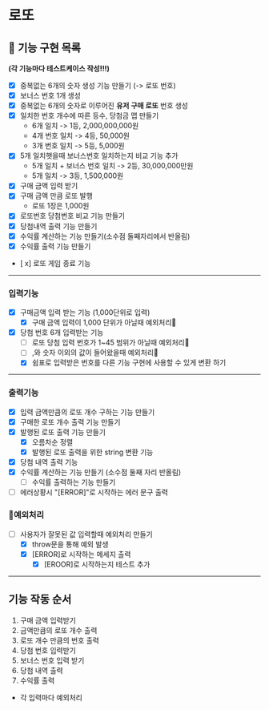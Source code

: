 # 로또

## 🚀 기능 구현 목록

**(각 기능마다 테스트케이스 작성!!!)**

- [x] 중복없는 6개의 숫자 생성 기능 만들기 (-> 로또 번호)
- [x] 보너스 번호 1개 생성
- [x] 중복없는 6개의 숫자로 이루어진 **유저 구매 로또** 번호 생성
- [x] 일치한 번호 개수에 따른 등수, 당첨금 맵 만들기
  - 6개 일치 -> 1등, 2,000,000,000원
  - 4개 번호 일치 -> 4등, 50,000원
  - 3개 번호 일치 -> 5등, 5,000원
- [x] 5개 일치햇을때 보너스번호 일치하는지 비교 기능 추가
  - 5개 일치 + 보너스 번호 일치 -> 2등, 30,000,000만원
  - 5개 일치 -> 3등, 1,500,000원
- [x] 구매 금액 입력 받기
- [x] 구매 금액 만큼 로또 발행
  - 로또 1장은 1,000원
- [x] 로또번호 당첨번호 비교 기능 만들기
- [x] 당첨내역 출력 기능 만들기
- [x] 수익률 계산하는 기능 만들기(소수점 둘째자리에서 반올림)
- [x] 수익률 출력 기능 만들기
- [ x] 로또 게임 종료 기능

---

### 입력기능

- [x] 구매금액 입력 받는 기능 (1,000단위로 입력)
  - [x] 구매 금액 입력이 1,000 단위가 아닐때 예외처리🚨
- [x] 당첨 번호 6개 입력받는 기능
  - [ ] 로또 당첨 입력 번호가 1~45 범위가 아닐때 예외처리🚨
  - [ ] ,와 숫자 이외의 값이 들어왔을때 예외처리🚨
  - [x] 쉼표로 입력받은 번호를 다른 기능 구현에 사용할 수 있게 변환 하기

---

### 출력기능

- [x] 입력 금액만큼의 로또 개수 구하는 기능 만들기
- [x] 구매한 로또 개수 출력 기능 만들기
- [x] 발행된 로또 출력 기능 만들기
  - [x] 오름차순 정렬
  - [x] 발행된 로또 출력을 위한 string 변환 기능
- [x] 당첨 내역 출력 기능
- [x] 수익률 계산하는 기능 만들기 (소수점 둘째 자리 반올림)
  - [ ] 수익률 출력하는 기능 만들기
- [ ] 에러상황시 "[ERROR]"로 시작하는 에러 문구 출력

### 🚨예외처리

- [ ] 사용자가 잘못된 값 입력할때 예외처리 만들기
  - [x] throw문을 통해 예외 발생
  - [x] [ERROR]로 시작하는 메세지 출력
    - [x] [EROOR]로 시작하는지 테스트 추가

---

## 기능 작동 순서

1. 구매 금액 입력받기
2. 금액만큼의 로또 개수 출력
3. 로또 개수 만큼의 번호 출력
4. 당첨 번호 입력받기
5. 보너스 번호 입력 받기
6. 당첨 내역 출력
7. 수익률 출력

- 각 입력마다 예외처리
